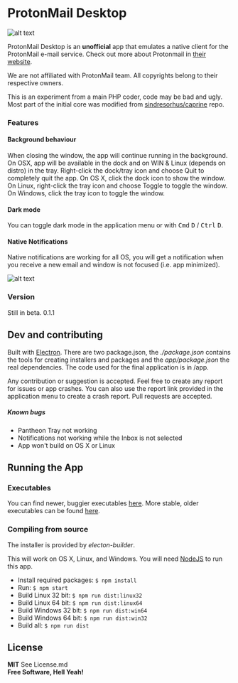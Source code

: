 ProtonMail Desktop
======
![alt text](https://raw.githubusercontent.com/BeatPlus/Protonmail/master/media/windows-screenshot.png "Protonmail Desktop on Windows 10")

ProtonMail Desktop is an **unofficial** app that emulates a native client for the ProtonMail e-mail service. Check out more about Protonmail in [their website](https://protonmail.com).

We are not affiliated with ProtonMail team. All copyrights belong to their respective owners.

This is an experiment from a main PHP coder, code may be bad and ugly. Most part of the initial core was modified from [sindresorhus/caprine](https://github.com/sindresorhus/caprine) repo.

### Features

#### Background behaviour
When closing the window, the app will continue running in the background. On OSX, app will be available in the dock and on WIN & Linux (depends on distro) in the tray. Right-click the dock/tray icon and choose Quit to completely quit the app. On OS X, click the dock icon to show the window. On Linux, right-click the tray icon and choose Toggle to toggle the window. On Windows, click the tray icon to toggle the window.

#### Dark mode
You can toggle dark mode in the application menu or with <kbd>Cmd</kbd> <kbd>D</kbd> / <kbd>Ctrl</kbd> <kbd>D</kbd>.

#### Native Notifications
Native notifications are working for all OS, you will get a notification when you receive a new email and window is not focused (i.e. app minimized).

![alt text](https://raw.githubusercontent.com/BeatPlus/Protonmail/master/media/win-notification.png "Notifications on Windows 10")

### Version

Still in beta. 0.1.1

## Dev and contributing

Built with [Electron](http://electron.atom.io). There are two package.json, the *./package.json* contains the tools for creating installers and packages and the *app/package.json* the real dependencies. The code used for the final application is in /app.

Any contribution or suggestion is accepted. Feel free to create any report for issues or app crashes. You can also use the report link provided in the application menu to create a crash report.
Pull requests are accepted.

##### Known bugs

* Pantheon Tray not working
* Notifications not working while the Inbox is not selected
* App won't build on OS X or Linux

## Running the App

### Executables

You can find newer, buggier executables [here](https://github.com/BeatPlus/Protonmail/tree/executables). More stable, older executables can be found [here](https://github.com/BeatPlus/Protonmail/releases).

### Compiling from source
The installer is provided by *electon-builder*.

This will work on OS X, Linux, and Windows. You will need [NodeJS](https://nodejs.org) to run this app.
- Install required packages: `$ npm install`
- Run: `$ npm start`
- Build Linux 32 bit: `$ npm run dist:linux32`
- Build Linux 64 bit: `$ npm run dist:linux64`
- Build Windows 32 bit: `$ npm run dist:win64`
- Build Windows 64 bit: `$ npm run dist:win32`
- Build all: `$ npm run dist`


License
----
**MIT** See License.md  
**Free Software, Hell Yeah!**
